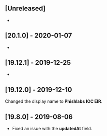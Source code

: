 ## [Unreleased]
-

## [20.1.0] - 2020-01-07
- 

## [19.12.1] - 2019-12-25
-

## [19.12.0] - 2019-12-10
Changed the display name to **Phishlabs IOC EIR**.

## [19.8.0] - 2019-08-06
  - Fixed an issue with the **updatedAt** field.
